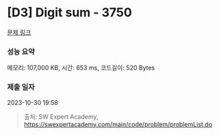 # [D3] Digit sum - 3750 

[문제 링크](https://swexpertacademy.com/main/code/problem/problemDetail.do?contestProbId=AWHPiSYKAD0DFAUn) 

### 성능 요약

메모리: 107,000 KB, 시간: 653 ms, 코드길이: 520 Bytes

### 제출 일자

2023-10-30 19:58



> 출처: SW Expert Academy, https://swexpertacademy.com/main/code/problem/problemList.do